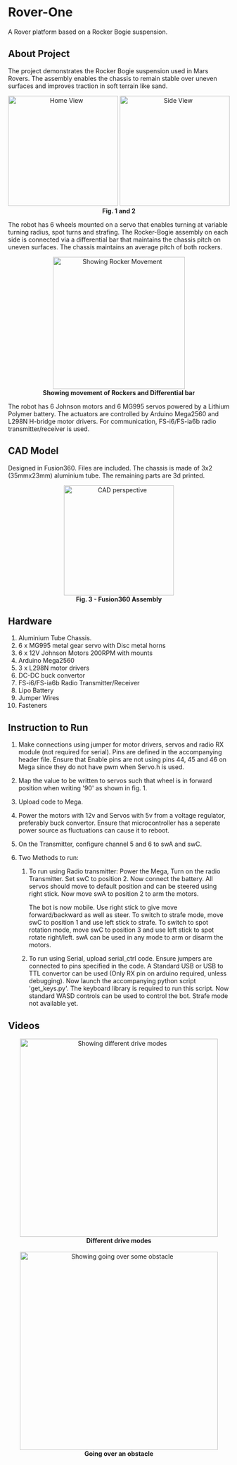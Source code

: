 # Rover-One
A Rover platform based on a Rocker Bogie suspension.

## About Project
The project demonstrates the Rocker Bogie suspension used in Mars Rovers. The assembly enables the chassis to remain stable over uneven surfaces and improves traction in soft terrain like sand. 

<p align="center">
  <img src="https://i.imgur.com/sv3pIcDl.jpg" alt="Home View" height="250">
  <img src="https://i.imgur.com/5bUla6il.jpg" alt="Side View" height="250">
  <br>
  <b>Fig. 1 and 2</b>
</p>

The robot has 6 wheels mounted on a servo that enables turning at variable turning radius, spot turns and strafing. The Rocker-Bogie assembly on each side is connected via a differential bar that maintains the chassis pitch on uneven surfaces. The chassis maintains an average pitch of both rockers.

<p align="center">
  <a href="https://youtu.be/0y1WFYk78O0" target="_blank"><img src="https://i.imgur.com/tHX0DIA.png" alt="Showing Rocker Movement" height="300"></a>
  <br><b>Showing movement of Rockers and Differential bar</b>
</p>

The robot has 6 Johnson motors and 6 MG995 servos powered by a Lithium Polymer battery. The actuators are controlled by Arduino Mega2560 and L298N H-bridge motor drivers. For communication, FS-i6/FS-ia6b radio transmitter/receiver is used. 

## CAD Model
Designed in Fusion360. Files are included. The chassis is made of 3x2 (35mmx23mm) aluminium tube. The remaining parts are 3d printed. 

<p align="center">
  <img src="https://i.imgur.com/btrubIJl.png" alt="CAD perspective", height="250">
  <br>
  <b>Fig. 3 - Fusion360 Assembly</b>
</p>

## Hardware

1. Aluminium Tube Chassis.
2. 6 x MG995 metal gear servo with Disc metal horns
3. 6 x 12V Johnson Motors 200RPM with mounts
4. Arduino Mega2560
5. 3 x L298N motor drivers
6. DC-DC buck convertor
7. FS-i6/FS-ia6b Radio Transmitter/Receiver
8. Lipo Battery
9. Jumper Wires
10. Fasteners

## Instruction to Run

1. Make connections using jumper for motor drivers, servos and radio RX module (not required for serial). Pins are defined in the accompanying header file. Ensure that Enable pins are not using pins 44, 45 and 46 on Mega since they do not have pwm when Servo.h is used. 
2. Map the value to be written to servos such that wheel is in forward position when writing '90' as shown in fig. 1.
3. Upload code to Mega. 
4. Power the motors with 12v and Servos with 5v from a voltage regulator, preferably buck convertor. Ensure that microcontroller has a seperate power source as fluctuations can cause it to reboot.
5. On the Transmitter, configure channel 5 and 6 to swA and swC.
6. Two Methods to run:
    
    1. To run using Radio transmitter: Power the Mega, Turn on the radio Transmitter. Set swC to position 2. Now connect the battery. All servos should move to default position and can be steered using right stick. Now move swA to position 2 to arm the motors. 
    
        The bot is now mobile. Use right stick to give move forward/backward as well as steer. To switch to strafe mode, move swC to position 1 and use left stick to strafe. To switch to spot rotation mode, move swC to position 3 and use left stick to spot rotate right/left. swA can be used in any mode to arm or disarm the motors.

    2. To run using Serial, upload serial_ctrl code. Ensure jumpers are connected to pins specified in the code. A Standard USB or USB to TTL convertor can be used (Only RX pin on arduino required, unless debugging). Now launch the accompanying python script 'get_keys.py'. The keyboard library is required to run this script. Now standard WASD controls can be used to control the bot. Strafe mode not available yet.



## Videos

<p align="center">
  <a href="https://youtu.be/RismbZGRqcw" target="_blank"><img src="https://i.imgur.com/MRKLm68l.png" alt="Showing different drive modes" width="450"></a>
  <br><b>Different drive modes</b><br><br>
  <a href="https://youtu.be/btVR41I81UQ" target="_blank"><img src="https://i.imgur.com/gzSdu4Nl.png" alt="Showing going over some obstacle" width="450"></a>
  <br><b>Going over an obstacle</b><br>
</p>
  
